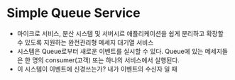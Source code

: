 # Simple Queue Service

- 마이크로 서비스, 분산 시스템 및 서버시르 애플리케이션을 쉽게 분리하고 확장할 수 있도록 지원하는 완전관리형 메세지 대기열 서비스
- 시스템은 Queue로부터 새로운 이벤트를 실시할 수 있다. Queue에 있는 메세지들은 한 명의 consumer(고객) 또는 하나의 서비스에서 실행된다.
- 이 시스템이 이벤트에 신경쓰는가? 내가 이벤트의 수신자 일 때 